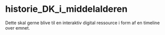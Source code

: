 # historie_DK_i_middelalderen
Dette skal gerne blive til en interaktiv digital ressource i form af en timeline over emnet.
